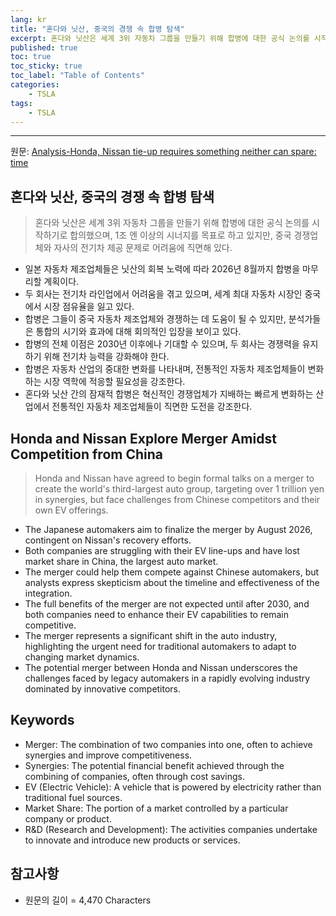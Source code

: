 ```yaml
---
lang: kr
title: "혼다와 닛산, 중국의 경쟁 속 합병 탐색"
excerpt: 혼다와 닛산은 세계 3위 자동차 그룹을 만들기 위해 합병에 대한 공식 논의를 시작하기로 합의했으며, 1조 엔 이상의 시너지를 목표로 하고 있지만, 중국 경쟁업체와 자사의 전기차 제공 문제로 어려움에 직면해 있다.
published: true
toc: true
toc_sticky: true
toc_label: "Table of Contents"
categories:
    - TSLA
tags:
    - TSLA
---
```


---

  원문: [Analysis-Honda, Nissan tie-up requires something neither can spare: time](https://www.investing.com/news/stock-market-news/analysishonda-nissan-tieup-requires-something-neither-can-spare-time-3788176)

## 혼다와 닛산, 중국의 경쟁 속 합병 탐색

> 혼다와 닛산은 세계 3위 자동차 그룹을 만들기 위해 합병에 대한 공식 논의를 시작하기로 합의했으며, 1조 엔 이상의 시너지를 목표로 하고 있지만, 중국 경쟁업체와 자사의 전기차 제공 문제로 어려움에 직면해 있다.


- 일본 자동차 제조업체들은 닛산의 회복 노력에 따라 2026년 8월까지 합병을 마무리할 계획이다.
- 두 회사는 전기차 라인업에서 어려움을 겪고 있으며, 세계 최대 자동차 시장인 중국에서 시장 점유율을 잃고 있다.
- 합병은 그들이 중국 자동차 제조업체와 경쟁하는 데 도움이 될 수 있지만, 분석가들은 통합의 시기와 효과에 대해 회의적인 입장을 보이고 있다.
- 합병의 전체 이점은 2030년 이후에나 기대할 수 있으며, 두 회사는 경쟁력을 유지하기 위해 전기차 능력을 강화해야 한다.
- 합병은 자동차 산업의 중대한 변화를 나타내며, 전통적인 자동차 제조업체들이 변화하는 시장 역학에 적응할 필요성을 강조한다.
- 혼다와 닛산 간의 잠재적 합병은 혁신적인 경쟁업체가 지배하는 빠르게 변화하는 산업에서 전통적인 자동차 제조업체들이 직면한 도전을 강조한다.

## Honda and Nissan Explore Merger Amidst Competition from China

> Honda and Nissan have agreed to begin formal talks on a merger to create the world's third-largest auto group, targeting over 1 trillion yen in synergies, but face challenges from Chinese competitors and their own EV offerings.


- The Japanese automakers aim to finalize the merger by August 2026, contingent on Nissan's recovery efforts.
- Both companies are struggling with their EV line-ups and have lost market share in China, the largest auto market.
- The merger could help them compete against Chinese automakers, but analysts express skepticism about the timeline and effectiveness of the integration.
- The full benefits of the merger are not expected until after 2030, and both companies need to enhance their EV capabilities to remain competitive.
- The merger represents a significant shift in the auto industry, highlighting the urgent need for traditional automakers to adapt to changing market dynamics.
- The potential merger between Honda and Nissan underscores the challenges faced by legacy automakers in a rapidly evolving industry dominated by innovative competitors.

## Keywords

- Merger: The combination of two companies into one, often to achieve synergies and improve competitiveness.
- Synergies: The potential financial benefit achieved through the combining of companies, often through cost savings.
- EV (Electric Vehicle): A vehicle that is powered by electricity rather than traditional fuel sources.
- Market Share: The portion of a market controlled by a particular company or product.
- R&D (Research and Development): The activities companies undertake to innovate and introduce new products or services.

## 참고사항

- 원문의 길이 = 4,470 Characters

